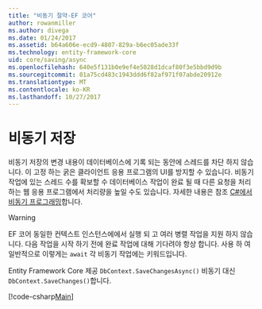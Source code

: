 ```yaml
---
title: "비동기 절약-EF 코어"
author: rowanmiller
ms.author: divega
ms.date: 01/24/2017
ms.assetid: b64a606e-ecd9-4807-829a-b6ec05ade33f
ms.technology: entity-framework-core
uid: core/saving/async
ms.openlocfilehash: 640e5f131b0e9ef4e5028d1dcaf80f3e5bbd9d9b
ms.sourcegitcommit: 01a75cd483c1943ddd6f82af971f07abde20912e
ms.translationtype: MT
ms.contentlocale: ko-KR
ms.lasthandoff: 10/27/2017
---
```

# <a name="asynchronous-saving"></a>비동기 저장

비동기 저장의 변경 내용이 데이터베이스에 기록 되는 동안에 스레드를 차단 하지 않습니다. 이 고정 하는 굵은 클라이언트 응용 프로그램의 UI를 방지할 수 있습니다. 비동기 작업에 있는 스레드 수를 확보할 수 데이터베이스 작업이 완료 될 때 다른 요청을 처리 하는 웹 응용 프로그램에서 처리량을 높일 수도 있습니다. 자세한 내용은 참조 [C#에서 비동기 프로그래밍](https://docs.microsoft.com/dotnet/csharp/async)합니다.

> [!WARNING]  
> EF 코어 동일한 컨텍스트 인스턴스에에서 실행 되 고 여러 병렬 작업을 지원 하지 않습니다. 다음 작업을 시작 하기 전에 완료 작업에 대해 기다려야 항상 합니다. 사용 하 여 일반적으로 이렇게는 `await` 각 비동기 작업에는 키워드입니다.

Entity Framework Core 제공 `DbContext.SaveChangesAsync()` 비동기 대신 `DbContext.SaveChanges()`합니다.

[!code-csharp[Main](../../../samples/core/Saving/Saving/Async/Sample.cs#Sample)]
